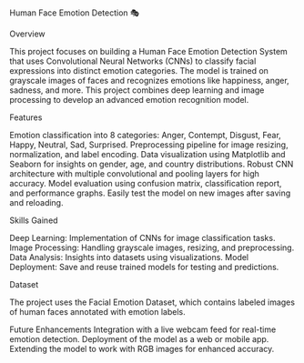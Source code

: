 Human Face Emotion Detection 🎭

Overview

This project focuses on building a Human Face Emotion Detection System that uses Convolutional Neural Networks (CNNs) to classify facial expressions into distinct emotion categories. The model is trained on grayscale images of faces and recognizes emotions like happiness, anger, sadness, and more. This project combines deep learning and image processing to develop an advanced emotion recognition model.

Features

Emotion classification into 8 categories: Anger, Contempt, Disgust, Fear, Happy, Neutral, Sad, Surprised.
Preprocessing pipeline for image resizing, normalization, and label encoding.
Data visualization using Matplotlib and Seaborn for insights on gender, age, and country distributions.
Robust CNN architecture with multiple convolutional and pooling layers for high accuracy.
Model evaluation using confusion matrix, classification report, and performance graphs.
Easily test the model on new images after saving and reloading.

Skills Gained

Deep Learning: Implementation of CNNs for image classification tasks.
Image Processing: Handling grayscale images, resizing, and preprocessing.
Data Analysis: Insights into datasets using visualizations.
Model Deployment: Save and reuse trained models for testing and predictions.

Dataset

The project uses the Facial Emotion Dataset, which contains labeled images of human faces annotated with emotion labels.

Future Enhancements
Integration with a live webcam feed for real-time emotion detection.
Deployment of the model as a web or mobile app.
Extending the model to work with RGB images for enhanced accuracy.
